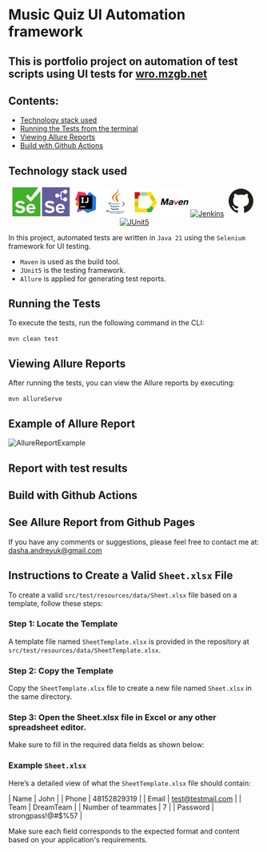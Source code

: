 # Music Quiz UI Automation framework

## This is portfolio project on automation of test scripts using UI tests for  [wro.mzgb.net](https://wro.mzgb.net/)

## Contents:

- [Technology stack used](https://github.com/DaryaAndreyuk/PetStoreAPITesting/tree/fb_DaryaAndreyuk_8_AddReadMe?tab=readme-ov-file#technology-stack-used)
- [Running the Tests from the terminal](https://github.com/DaryaAndreyuk/PetStoreAPITesting/tree/fb_DaryaAndreyuk_8_AddReadMe?tab=readme-ov-file#running-the-tests)
- [Viewing Allure Reports](https://github.com/DaryaAndreyuk/PetStoreAPITesting/tree/fb_DaryaAndreyuk_8_AddReadMe?tab=readme-ov-file#viewing-allure-reports)
- [Build with Github Actions](https://github.com/DaryaAndreyuk/PetStoreAPITesting/tree/fb_DaryaAndreyuk_8_AddReadMe?tab=readme-ov-file#build-with-jenkins)

## Technology stack used

<p align="center" dir="auto">
<a href="https://www.selenium.dev/" rel="nofollow"><img width="11%" title="Selenium" src="images/logo/Selenium.png" alt="Selenium" style="max-width: 100%;"></a>
<a href="https://www.selenium.dev/documentation/grid/" rel="nofollow"><img width="11%" title="Selenium Grid" src="images/logo/Selenium%20Grid.png" alt="Selenium Grid" style="max-width: 100%;"></a>
<a href="https://www.jetbrains.com/idea/" rel="nofollow"><img width="11%" title="IntelliJ IDEA" src="images/logo/Intelij_IDEA.svg" alt="Intellij_IDEA" style="max-width: 100%;"></a>
<a href="https://www.java.com/" rel="nofollow"><img width="11%" title="Java" src="images/logo/Java.svg" alt="Java" style="max-width: 100%;"></a>
<a href="https://allurereport.org/" rel="nofollow"><img width="11%" title="Allure Report" src="images/logo/Allure_Report.svg" alt="Allure_Report" style="max-width: 100%;"></a>
<a href="https://maven.apache.org/" rel="nofollow"><img width="11%" title="Maven" src="images/logo/Maven.svg" alt="Maven" style="max-width: 100%;"></a>
<a href="https://github.com/features/actions" rel="nofollow"><img width="11%" title="Github Actions" src="images/logo/Github%20Actions.svg.svg" alt="Jenkins" style="max-width: 100%;"></a>
<a href="https://github.com/"><img width="12%" title="GitHub" src="images/logo/GitHub.svg" alt="GitHub" style="max-width: 100%;"></a>
<a href="https://junit.org/junit5/" rel="nofollow"><img width="12%" title="JUnit5" src="images/logo/JUnit5.svg" alt="JUnit5" style="max-width: 100%;"></a>

</p>

In this project, automated tests are written in `Java 21` using the `Selenium` framework for UI testing.

- `Maven` is used as the build tool.
- `JUnit5` is the testing framework.
- `Allure` is applied for generating test reports.

## Running the Tests

To execute the tests, run the following command in the CLI:

`mvn clean test`

## Viewing Allure Reports

After running the tests, you can view the Allure reports by executing:

`mvn allureServe`

## Example of Allure Report

<img src="images/AllureExample.png" alt="AllureReportExample" />

## Report with test results



## Build with Github Actions



## See Allure Report from Github Pages




If you have any comments or suggestions, please feel free to contact me
at: [dasha.andreyuk@gmail.com](dasha.andreyuk@gmail.com)


## Instructions to Create a Valid `Sheet.xlsx` File

To create a valid `src/test/resources/data/Sheet.xlsx` file based on a template, follow these steps:

### Step 1: Locate the Template

A template file named `SheetTemplate.xlsx` is provided in the repository at `src/test/resources/data/SheetTemplate.xlsx`.

### Step 2: Copy the Template

Copy the `SheetTemplate.xlsx` file to create a new file named `Sheet.xlsx` in the same directory.

 ### Step 3: Open the Sheet.xlsx file in Excel or any other spreadsheet editor.
Make sure to fill in the required data fields as shown below:

### Example `Sheet.xlsx`

Here’s a detailed view of what the `SheetTemplate.xlsx` file should contain:

| Name                | John              |
| Phone               | 48152829319       |
| Email               | test@testmail.com |
| Team                | DreamTeam         |
| Number of teammates | 7                 |
| Password            | strongpass!@#$%57 |

Make sure each field corresponds to the expected format and content based on your application's requirements.

